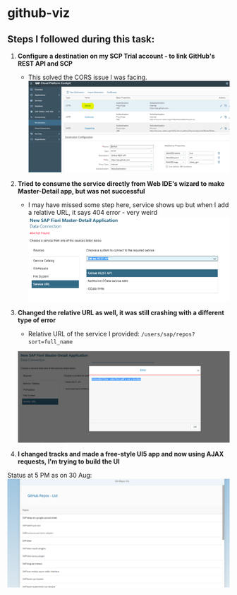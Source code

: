 # github-viz

## Steps I followed during this task:

1. **Configure a destination on my SCP Trial account - to link GitHub's REST API and SCP**
    - This solved the CORS issue I was facing.
![scp-destination](https://github.com/abhi12ravi/github-viz/blob/master/destination-scp.PNG)


2. **Tried to consume the service directly from Web IDE's wizard to make Master-Detail app, but was not successful**
    - I may have missed some step here, service shows up but when I add a relative URL, it says 404 error - very weird
    ![service-url](https://github.com/abhi12ravi/github-viz/blob/master/service-url.png)
    
3. **Changed the relative URL as well, it was still crashing with a different type of error**
    
    - Relative URL of the service I provided: `/users/sap/repos?sort=full_name`
    
    ![txt-split-error](https://github.com/abhi12ravi/github-viz/blob/master/text-split.PNG)
    
4. **I changed tracks and made a free-style UI5 app and now using AJAX requests, I'm trying to build the UI**

Status at 5 PM as on 30 Aug: 
![rest-api-works](https://github.com/abhi12ravi/github-viz/blob/master/git-viz-1.PNG)
